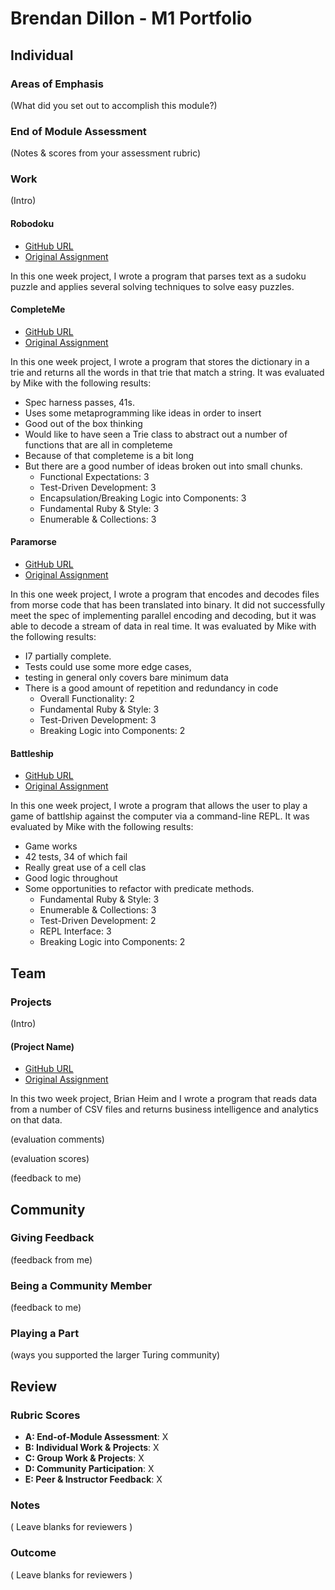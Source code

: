 # Brendan Dillon - M1 Portfolio
## Individual

### Areas of Emphasis

(What did you set out to accomplish this module?)

### End of Module Assessment

(Notes & scores from your assessment rubric)

### Work

(Intro)

#### Robodoku

* [GitHub URL](https://github.com/brendandillon/robodoku)
* [Original Assignment](https://github.com/turingschool/challenges/blob/master/robodoku.markdown)

In this one week project, I wrote a program that parses text as a sudoku puzzle and applies several solving techniques to solve easy puzzles.

#### CompleteMe

* [GitHub URL](https://github.com/brendandillon/complete_me)
* [Original Assignment](https://github.com/turingschool/curriculum/blob/master/source/projects/complete_me.markdown)

In this one week project, I wrote a program that stores the dictionary in a trie and returns all the words in that trie that match a string. It was evaluated by Mike with the following results:

* Spec harness passes, 41s.
* Uses some metaprogramming like ideas in order to insert
* Good out of the box thinking
* Would like to have seen a Trie class to abstract out a number of functions that are all in completeme
* Because of that completeme is a bit long
* But there are a good number of ideas broken out into small chunks.
  + Functional Expectations: 3
  + Test-Driven Development: 3
  + Encapsulation/Breaking Logic into Components: 3
  + Fundamental Ruby & Style: 3
  + Enumerable & Collections: 3

#### Paramorse

* [GitHub URL](https://github.com/brendandillon/paramorse_redux)
* [Original Assignment](https://github.com/turingschool/curriculum/blob/master/source/projects/paramorse.markdown)

In this one week project, I wrote a program that encodes and decodes files from morse code that has been translated into binary. It did not successfully meet the spec of implementing parallel encoding and decoding, but it was able to decode a stream of data in real time. It was evaluated by Mike with the following results: 

* I7 partially complete.
* Tests could use some more edge cases,
* testing in general only covers bare minimum data
* There is a good amount of repetition and redundancy in code
  + Overall Functionality: 2
  + Fundamental Ruby & Style: 3
  + Test-Driven Development: 3
  + Breaking Logic into Components: 2

#### Battleship

* [GitHub URL](https://github.com/brendandillon/battleship)
* [Original Assignment](https://github.com/turingschool/curriculum/blob/master/source/projects/battleship.markdown)

In this one week project, I wrote a program that allows the user to play a game of battlship against the computer via a command-line REPL. It was evaluated by Mike with the following results:

* Game works
* 42 tests, 34 of which fail
* Really great use of a cell clas
* Good logic throughout
* Some opportunities to refactor with predicate methods.
  + Fundamental Ruby & Style: 3
  + Enumerable & Collections: 3
  + Test-Driven Development: 2
  + REPL Interface: 3
  + Breaking Logic into Components: 2

## Team

### Projects

(Intro)

#### (Project Name)

* [GitHub URL](https://github.com/brendandillon/black_thursday)
* [Original Assignment](https://github.com/turingschool/curriculum/blob/master/source/projects/black_thursday.markdown)

In this two week project, Brian Heim and I wrote a program that reads data from a number of CSV files and returns business intelligence and analytics on that data.

(evaluation comments)

(evaluation scores)

(feedback to me)

## Community

### Giving Feedback

(feedback from me)

### Being a Community Member

(feedback to me)

### Playing a Part

(ways you supported the larger Turing community)

## Review

### Rubric Scores

* **A: End-of-Module Assessment**: X
* **B: Individual Work & Projects**: X
* **C: Group Work & Projects**: X
* **D: Community Participation**: X
* **E: Peer & Instructor Feedback**: X

### Notes

( Leave blanks for reviewers )

### Outcome

( Leave blanks for reviewers )
